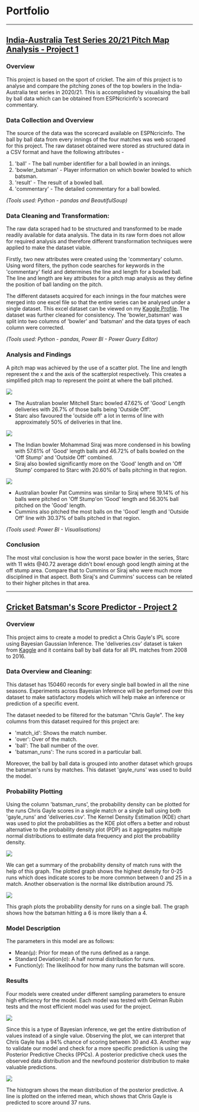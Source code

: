 # Portfolio

---

## [India-Australia Test Series 20/21 Pitch Map Analysis - Project 1](/sample_page)
### Overview
This project is based on the sport of cricket. The aim of this project is to analyse and compare the pitching zones of the top bowlers in the India-Australia test series in 2020/21. This is accomplished by visualising the ball by ball data which can be obtained from ESPNcricinfo's scorecard commentary. 

### Data Collection and Overview
The source of the data was the scorecard available on ESPNcricinfo. The ball by ball data from every innings of the four matches was web scraped for this project. The raw dataset obtained were stored as structured data in a CSV format and have the following attributes - 
<ol>
  <li> 'ball' - The ball number identifier for a ball bowled in an innings. </li>
  <li> 'bowler_batsman' - Player information on which bowler bowled to which batsman. </li>
  <li> 'result' - The result of a bowled ball. </li>
  <li> 'commentary' - The detailed commentary for a ball bowled. </li>
</ol>
<i>(Tools used: Python - pandas and BeautifulSoup)</i>

### Data Cleaning and Transformation:
<p>The raw data scraped had to be structured and transformed to be made readily available for data analysis. The data in its raw form does not allow for required analysis and therefore different transformation techniques were applied to make the dataset viable. </p>
<p>Firstly, two new attributes were created using the 'commentary' column. Using word filters, the python code searches for keywords in the 'commentary' field and determines the line and length for a bowled ball. The line and length are key attributes for a pitch map analysis as they define the position of ball landing on the pitch. </p>
<p>The different datasets acquired for each innings in the four matches were merged into one excel file so that the entire series can be analysed under a single dataset. This excel dataset can be viewed on my <a href="https://www.kaggle.com/karanathrey/india-vs-australia-2021-ball-by-ball-data">Kaggle Profile</a>. The dataset was further cleaned for consistency. The 'bowler_batsman' was split into two columns of 'bowler' and 'batsman' and the data tpyes of each column were corrected.</p> 
<i>(Tools used: Python - pandas, Power BI - Power Query Editor)</i>

### Analysis and Findings
<p>A pitch map was achieved by the use of a scatter plot. The line and length represent the x and the axis of the scatterplot respectively. This creates a simplified pitch map to represent the point at where the ball pitched. </p>
<img src="images/Starc.png?raw=true"/>
<ul>
  <li>The Australian bowler Mitchell Starc bowled 47.62% of 'Good' Length deliveries with 26.7% of those balls being 'Outside Off'.</li>
  <li>Starc also favoured the 'outside off' a lot in terms of line with approximately 50% of deliveries in that line. </li>
</ul>
<img src="images/Siraj.png?raw=true"/>
<ul>
  <li>The Indian bowler Mohammad Siraj was more condensed in his bowling with 57.61% of 'Good' length balls and 46.72% of balls bowled on the 'Off Stump' and 'Outside Off' combined. </li>
  <li>Siraj also bowled significantly more on the 'Good' length and on 'Off Stump' compared to Starc with 20.60% of balls pitching in that region.</li>
</ul> 
<img src="images/Cummins.png?raw=true"/>
<ul>
  <li>Australian bowler Pat Cummins was similar to Siraj where 19.14% of his balls were pitched on 'Off Stump'on 'Good' length and 56.30% ball pitched on the 'Good' length.</li>
  <li>Cummins also pitched the most balls on the 'Good' length and 'Outside Off' line with 30.37% of balls pitched in that region. </li> 
</ul> 
<i>(Tools used: Power BI - Visualisations)</i>

### Conclusion 
The most vital conclusion is how the worst pace bowler in the series, Starc with 11 wkts @40.72 average didn't bowl enough good length aiming at the off stump area. Compare that to Cummins or Siraj who were much more disciplined in that aspect. Both Siraj's and Cummins' success can be related to their higher pitches in that area. 

---

## [Cricket Batsman's Score Predictor - Project 2](/sample_page)
### Overview
This project aims to create a model to predict a Chris Gayle's IPL score using Bayesian Gaussian Inference. The 'deliveries.csv' dataset is taken from <a href="https://www.kaggle.com/manasgarg/ipl">Kaggle</a> and it contains ball by ball data for all IPL matches from 2008 to 2016.  

### Data Overview and Cleaning:
<p>This dataset has 150460 records for every single ball bowled in all the nine seasons. Experiments across Bayesian Inference will be performed over this dataset to make satisfactory models
which will help make an inference or prediction of a specific event. </p>

The dataset needed to be filtered for the batsman "Chris Gayle". The key columns from this dataset required for this project are:
- 'match_id': Shows the match number.
- 'over': Over of the match.
- 'ball': The ball number of the over.
- 'batsman_runs': The runs scored in a particular ball.

Moreover, the ball by ball data is grouped into another dataset which groups the batsman's runs by matches. This dataset 'gayle_runs' was used to build the model.

### Probability Plotting
Using the column 'batsman_runs', the probability density can be plotted for the runs Chris Gayle scores in a single match or a single ball using both 'gayle_runs' and 'deliveries.csv'. The Kernel Density Estimation (KDE) chart was used to plot the probabilities as the KDE plot offers a better and robust alternative to the probability density plot (PDP) as it aggregates multiple normal distributions to estimate data frequency and plot the probability density.

<img src="images/Cummins.png?raw=true"/>

We can get a summary of the probability density of match runs with the help of this graph. The plotted graph shows the highest density for 0-25 runs which does indicate scores to be more common between 0 and 25 in a match. Another observation is the normal like distribution around 75.

<img src="images/Cummins.png?raw=true"/>

This graph plots the probability density for runs on a single ball. The graph shows how the batsman hitting a 6 is more likely than a 4.

### Model Description
The parameters in this model are as follows:

- Mean(μ): Prior for mean of the runs defined as a range.
- Standard Deviation(σ): A half normal distribution for runs.
- Function(y): The likelihood for how many runs the batsman will score.

### Results
Four models were created under different sampling parameters to ensure high efficiency for the model. Each model was tested with Gelman Rubin tests and the most efficient model was used for the project.

<img src="images/Cummins.png?raw=true"/>

Since this is a type of Bayesian inference, we get the entire distribution of values instead of a single value. Observing the plot, we can interpret that Chris Gayle has a 94% chance of scoring between 30 and 43.
Another way to validate our model and check for a more specific prediction is using the Posterior
Predictive Checks (PPCs). A posterior predictive check uses the observed data distribution and the
newfound posterior distribution to make valuable predictions.

<img src="images/Cummins.png?raw=true"/>

The histogram shows the mean distribution of the posterior predictive. A line is plotted on the inferred mean, which shows that Chris Gayle is predicted to score around 37 runs.
